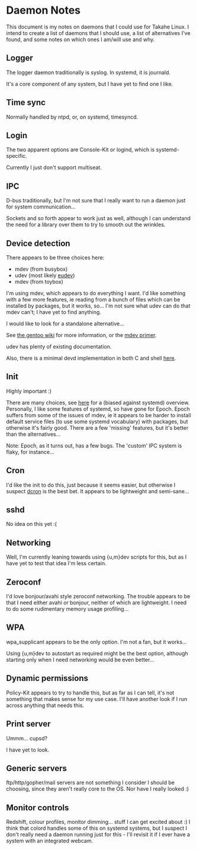 # Daemon Notes #

This document is my notes on daemons that I could use for Takahe Linux.
I intend to create a list of daemons that I should use, a list of alternatives
I've found, and some notes on which ones I am/will use and why.

## Logger ##

The logger daemon traditionally is syslog.
In systemd, it is journald.

It's a core component of any system, but I have yet to find one I like.

## Time sync ##

Normally handled by ntpd, or, on systemd, timesyncd.

## Login ##

The two apparent options are Console-Kit or logind, which is systemd-specific.

Currently I just don't support multiseat.

## IPC ##

D-bus traditionally, but I'm not sure that I really want to run a daemon just
for system communication...

Sockets and so forth appear to work just as well, although I can understand the
need for a library over them to try to smooth out the wrinkles.

## Device detection ##

There appears to be three choices here:

- mdev (from busybox)
- udev (most likely [eudev](https://github.com/gentoo/eudev))
- mdev (from toybox)

I'm using mdev, which appears to do everything I want. I'd like something with
a few more features, ie reading from a bunch of files which can be installed by
packages, but it works, so...
I'm not sure what udev can do that mdev can't; I have yet to find anything.

I would like to look for a standalone alternative...

See [the gentoo wiki](https://wiki.gentoo.org/wiki/Mdev) for more information,
or the [mdev primer](https://git.busybox.net/busybox/plain/docs/mdev.txt).

udev has plenty of existing documentation.

Also, there is a minimal devd implementation in both C and shell 
[here](https://lkml.iu.edu/hypermail/linux/kernel/0510.3/1853.html).

## Init ##

Highly important :)

There are many choices, see [here](https://www.troubleshooters.com/linux/init/features_and_benefits.htm) for a (biased against systemd) overview.
Personally, I like some features of systemd, so have gone for Epoch.
Epoch suffers from some of the issues of mdev, ie it appears to be harder to
install default service files (to use some systemd vocabulary) with packages,
but otherwise it's fairly good.
There are a few 'missing' features, but it's better than the alternatives...

Note: Epoch, as it turns out, has a few bugs. The 'custom' IPC system is flaky,
      for instance...

## Cron ##

I'd like the init to do this, just because it seems easier, but otherwise I
suspect [dcron](https://www.jimpryor.net/linux/dcron.html) is the best bet.
It appears to be lightweight and semi-sane...

## sshd ##

No idea on this yet :(

## Networking ##

Well, I'm currently leaning towards using {u,m}dev scripts for this, but as
I have yet to test that idea I'm less certain.

## Zeroconf ##

I'd love bonjour/avahi style zeroconf networking.
The trouble appears to be that I need either avahi or bonjour, neither of
which are lightweight. I need to do some rudimentary memory usage profiling...

## WPA ##

wpa\_supplicant appears to be the only option. I'm not a fan, but it works...

Using {u,m}dev to autostart as required might be the best option, although
starting only when I need networking would be even better...

## Dynamic permissions ##

Policy-Kit appears to try to handle this, but as far as I can tell, it's not
something that makes sense for my use case.
I'll have another look if I run across anything that needs this.

## Print server ##

Ummm... cupsd?

I have yet to look.

## Generic servers ##

ftp/http/gopher/mail servers are not something I consider I should be choosing,
since they aren't really core to the OS.
Nor have I really looked :)

## Monitor controls ##

Redshift, colour profiles, monitor dimming... stuff I can get excited about :)
I think that colord handles some of this on systemd systems, but I suspect I
don't really need a daemon running just for this - I'll revisit it if I ever
have a system with an integrated webcam.


